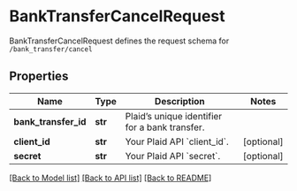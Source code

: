 # BankTransferCancelRequest

BankTransferCancelRequest defines the request schema for `/bank_transfer/cancel`
## Properties
Name | Type | Description | Notes
------------ | ------------- | ------------- | -------------
**bank_transfer_id** | **str** | Plaid’s unique identifier for a bank transfer. | 
**client_id** | **str** | Your Plaid API &#x60;client_id&#x60;. | [optional] 
**secret** | **str** | Your Plaid API &#x60;secret&#x60;. | [optional] 

[[Back to Model list]](../README.md#documentation-for-models) [[Back to API list]](../README.md#documentation-for-api-endpoints) [[Back to README]](../README.md)



